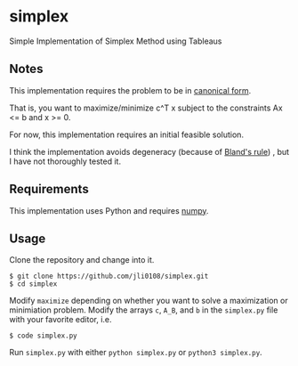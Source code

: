# simplex

Simple Implementation of Simplex Method using Tableaus

## Notes
This implementation requires the problem to be in [canonical form](https://en.wikipedia.org/wiki/Linear_programming).

That is, you want to maximize/minimize c^T x subject to the constraints Ax <= b and x >= 0.

For now, this implementation requires an initial feasible solution.

I think the implementation avoids degeneracy (because of [Bland's rule](https://en.wikipedia.org/wiki/Bland%27s_rule)) , but I have not thoroughly tested it.

## Requirements
This implementation uses Python and requires [numpy](https://numpy.org/install/).

## Usage
Clone the repository and change into it.
```
$ git clone https://github.com/jli0108/simplex.git
$ cd simplex
```
Modify `maximize` depending on whether you want to solve a maximization or minimiation problem.
Modify the arrays `c`, `A_B`, and `b` in the `simplex.py` file with your favorite editor, i.e.
```
$ code simplex.py
```
Run `simplex.py` with either `python simplex.py` or `python3 simplex.py`.
